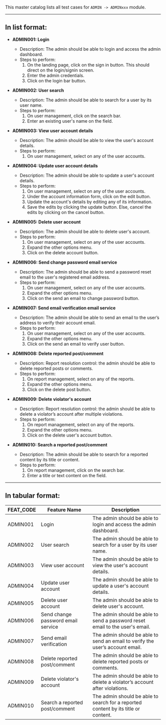 This master catalog lists all test cases for `ADMIN -> ADMINxxx` module.

---

## In list format:

- **ADMIN001: Login**

  - Description: The admin should be able to login and access the admin dashboard.
  - Steps to perform:
    1. On the landing page, click on the sign in button. This should direct on the login/signin screen.
    2. Enter the admin credentials.
    3. Click on the login bar button.

- **ADMIN002: User search**

  - Description: The admin should be able to search for a user by its user name.
  - Steps to perform:
    1. On user management, click on the search bar.
    2. Enter an existing user's name on the field.

- **ADMIN003: View user account details**

  - Description: The admin should be able to view the user's account details.
  - Steps to perform:
    1. On user management, select on any of the user accounts.

- **ADMIN004: Update user account details**

  - Description: The admin should be able to update a user's account details.
  - Steps to perform:
    1. On user management, select on any of the user accounts.
    2. Under the account information form, click on the edit button.
    3. Update the account's details by editing any of its information.
    4. Save the edits by clicking the update button. Else, cancel the edits by clicking on the cancel button.

- **ADMIN005: Delete user account**

  - Description: The admin should be able to delete user's account.
  - Steps to perform:
    1. On user management, select on any of the user accounts.
    2. Expand the other options menu.
    3. Click on the delete account button.

- **ADMIN006: Send change password email service**

  - Description: The admin should be able to send a password reset email to the user's registered email address.
  - Steps to perform:
    1. On user management, select on any of the user accounts.
    2. Expand the other options menu.
    3. Click on the send an email to change password button.

- **ADMIN007: Send email verification email service**

  - Description: The admin should be able to send an email to the user’s address to verify their account email.
  - Steps to perform:
    1. On user management, select on any of the user accounts.
    2. Expand the other options menu.
    3. Click on the send an email to verify user button.

- **ADMIN008: Delete reported post/comment**

  - Description: Report resolution control: the admin should be able to delete reported posts or comments.
  - Steps to perform:
    1. On report management, select on any of the reports.
    2. Expand the other options menu.
    3. Click on the delete post button.

- **ADMIN009: Delete violator's account**

  - Description: Report resolution control: the admin should be able to delete a violator’s account after multiple violations.
  - Steps to perform:
    1. On report management, select on any of the reports.
    2. Expand the other options menu.
    3. Click on the delete user's account button.

- **ADMIN010: Search a reported post/comment**
  - Description: The admin should be able to search for a reported content by its title or content.
  - Steps to perform:
    1. On report management, click on the search bar.
    2. Enter a title or text content on the field.

---

## In tabular format:

| FEAT_CODE | Feature Name                       | Description                                                                        |
| --------- | ---------------------------------- | ---------------------------------------------------------------------------------- |
| ADMIN001  | Login                              | The admin should be able to login and access the admin dashboard.                  |
| ADMIN002  | User search                        | The admin should be able to search for a user by its user name.                    |
| ADMIN003  | View user account                  | The admin should be able to view the user's account details.                       |
| ADMIN004  | Update user account                | The admin should be able to update a user's account details.                       |
| ADMIN005  | Delete user account                | The admin should be able to delete user's account.                                 |
| ADMIN006  | Send change password email service | The admin should be able to send a password reset email to the user's email.       |
| ADMIN007  | Send email verification            | The admin should be able to send an email to verify the user’s account email.      |
| ADMIN008  | Delete reported post/comment       | The admin should be able to delete reported posts or comments.                     |
| ADMIN009  | Delete violator's account          | The admin should be able to delete a violator’s account after violations.          |
| ADMIN010  | Search a reported post/comment     | The admin should be able to search for a reported content by its title or content. |
